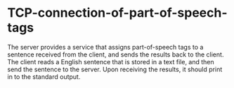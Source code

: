 # TCP-connection-of-part-of-speech-tags
The server provides a service that assigns part-of-speech tags to a sentence received from the client, and sends the results back to the client.  The client reads a English sentence that is stored in a text file, and then send the sentence to the server. Upon receiving the results, it should print in to the standard output.
